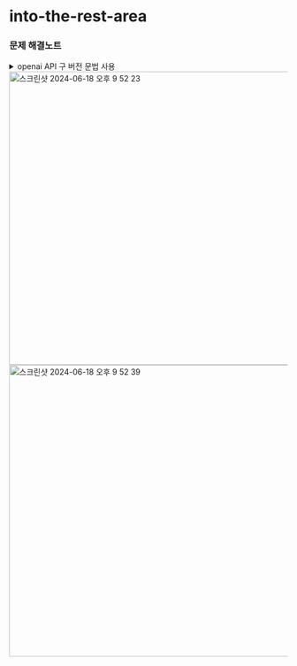 # into-the-rest-area

### 문제 해결노트
<details>
<summary>openai API 구 버전 문법 사용</summary>
  
```
const response = await openai.chat.completions.create({
    messages: [
      { role: "user", content: prompt }
    ],
    model: "gpt-3.5-turbo",
  });
  if (response.choices[0].message.content) {
    const completionText = response.choices[0].message.content;
    res.json({ content: completionText });
  }
```
  
이부분 에서 구버전의 문법인

```ts
  await openai.createChatCompletion({});
  const completionText = response.data.choices[0].message.content;
```
이 두개의 바뀐 부분때문에 시간을 많이 잡아먹었다.
response뒤에 data를 쓰지 않아도 되며 createChatCompletion은 위의 코드처럼 chat.completions.create로 바꼈다.
최신 공식자료를 확인하면서 사용하는게 중요한듯 하다.

</details>

<img width="530" alt="스크린샷 2024-06-18 오후 9 52 23" src="https://github.com/aquaman122/into-the-rest-area/assets/89385423/5eb8ee80-f3e7-4f41-a991-370d62c089f3">
<img width="527" alt="스크린샷 2024-06-18 오후 9 52 39" src="https://github.com/aquaman122/into-the-rest-area/assets/89385423/4121acf9-b7a2-4732-9f34-6fadc7c472e1">


